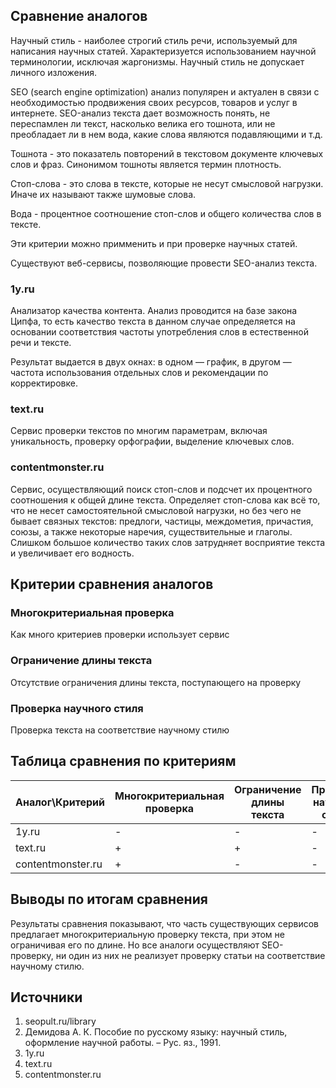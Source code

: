 ﻿## Сравнение аналогов

Научный стиль - наиболее строгий стиль речи, используемый для написания научных статей. Характеризуется использованием научной терминологии, исключая жаргонизмы. Научный стиль не допускает личного изложения.

SEO (search engine optimization) анализ популярен и актуален в связи с необходимостью продвижения своих ресурсов, товаров и услуг в интернете. SEO-анализ текста дает возможность понять, не переспамлен ли текст, насколько велика его тошнота, или не преобладает ли в нем вода, какие слова являются подавляющими и т.д.

Тошнота - это показатель повторений в текстовом документе ключевых слов и фраз. Синонимом тошноты является термин плотность.

Стоп-слова - это слова в тексте, которые не несут смысловой нагрузки. Иначе их называют также шумовые слова.

Вода - процентное соотношение стоп-слов и общего количества слов в тексте.

Эти критерии можно примменить и при проверке научных статей.

Существуют веб-сервисы, позволяющие провести SEO-анализ текста.

### 1y.ru

Анализатор качества контента. Анализ проводится на базе закона Ципфа, то есть качество текста в данном случае определяется на основании соответствия частоты употребления слов в естественной речи и тексте.

Результат выдается в двух окнах: в одном — график, в другом — частота использования отдельных слов и рекомендации по корректировке.

### text.ru

Сервис проверки текстов по многим параметрам, включая уникальность, проверку орфографии, выделение ключевых слов.

### contentmonster.ru

Сервис, осуществляющий поиск стоп-слов и подсчет их процентного соотношения к общей длине текста. Определяет стоп-слова как всё то, что не несет самостоятельной смысловой нагрузки, но без чего не бывает связных текстов: предлоги, частицы, междометия, причастия, союзы, а также некоторые наречия, существительные и глаголы. Слишком большое количество таких слов затрудняет восприятие текста и увеличивает его водность.

## Критерии сравнения аналогов

### Многокритериальная проверка

Как много критериев проверки использует сервис

### Ограничение длины текста

Отсутствие ограничения длины текста, поступающего на проверку

### Проверка научного стиля

Проверка текста на соответствие научному стилю

## Таблица сравнения по критериям

Аналог\Критерий|Многокритериальная проверка|Ограничение длины текста|Проверка научного стиля
-|-|-|-
1y.ru|-|-|-
text.ru|+|+|-
contentmonster.ru|+|-|-

## Выводы по итогам сравнения

Результаты сравнения показывают, что часть существующих сервисов предлагает многокритериальную проверку текста, при этом не ограничивая его по длине. Но все аналоги осуществляют SEO-проверку, ни один из них не реализует проверку статьи на соответствие научному стилю.

## Источники

1. seopult.ru/library
2. Демидова А. К. Пособие по русскому языку: научный стиль, оформление научной работы. – Рус. яз., 1991.
3. 1y.ru
4. text.ru
5. contentmonster.ru